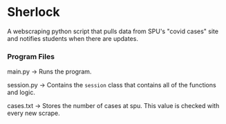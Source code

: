 # Sherlock
A webscraping python script that pulls data from SPU's "covid cases" site and notifies students when there are updates.

### Program Files
main.py -> Runs the program.

session.py -> Contains the `session` class that contains all of the functions and logic.

cases.txt -> Stores the number of cases at spu. This value is checked with every new scrape.
